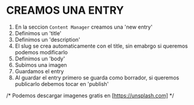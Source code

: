 # CREAMOS UNA ENTRY
1. En la seccion `Content Manager` creamos una 'new entry'
2. Definimos un 'title'
3. Definimos un 'description'
4. El slug se crea automaticamente con el title, sin emabrgo si queremos podemos modificarlo
5. Definimos un 'body'
6. Subimos una imagen
7. Guardamos el entry
8. Al guardar el entry primero se guarda como borrador, si queremos publicarlo debemos tocar en 'publish'

/* Podemos descargar imagenes gratis en [https://unsplash.com] */